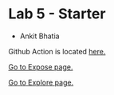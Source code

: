 # Lab 5 - Starter

- Ankit Bhatia

Github Action is located [here.](https://github.com/ankbhatia19/Lab5_Starter/actions)

[Go to Expose page.](https://ankbhatia19.github.io/Lab5_Starter/expose)

[Go to Explore page.](https://ankbhatia19.github.io/Lab5_Starter/explore)
